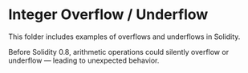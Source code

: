 # Integer Overflow / Underflow

This folder includes examples of overflows and underflows in Solidity.

Before Solidity 0.8, arithmetic operations could silently overflow or underflow — leading to unexpected behavior.
